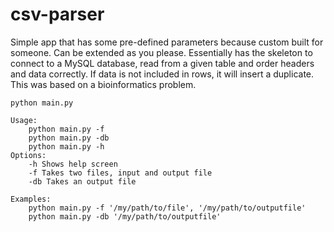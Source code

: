 # csv-parser

Simple app that has some pre-defined parameters because custom built for someone. Can be extended as you please. Essentially has the skeleton
to connect to a MySQL database, read from a given table and order headers and data correctly. If data is not included in rows, it will insert a duplicate.
This was based on a bioinformatics problem. 

```
python main.py

Usage:
    python main.py -f
    python main.py -db
    python main.py -h
Options:
    -h Shows help screen
    -f Takes two files, input and output file
    -db Takes an output file

Examples:
    python main.py -f '/my/path/to/file', '/my/path/to/outputfile'
    python main.py -db '/my/path/to/outputfile'
```
